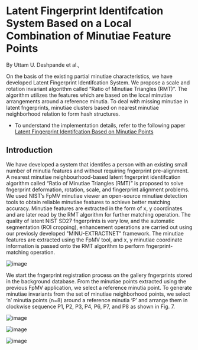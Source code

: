 # Latent Fingerprint Identifcation System Based on a Local Combination of Minutiae Feature Points

By Uttam U. Deshpande et al.,

On the basis of the existing partial minutiae characteristics, we have developed Latent Fingerprint Identifcation System. We propose a scale and rotation invariant algorithm called “Ratio of Minutiae Triangles (RMT)”. The algorithm  utilizes the features which are based on the local minutiae arrangements around a reference minutia. To deal with missing minutiae in latent fngerprints, minutiae clusters based on nearest minutiae neighborhood relation to form hash structures. 
* To understand the implementation details, refer to the following paper [Latent Fingerprint Identifcation Based on Minutiae Points](https://doi.org/10.1007/s42979-021-00615-7)


## Introduction
We have developed a system that identifes a person with an existing small number of minutia features and without requiring fngerprint pre-alignment. A nearest minutiae neighbourhood-based latent fngerprint identifcation algorithm called “Ratio of Minutiae Triangles (RMT)” is proposed to solve fngerprint deformation, rotation, scale, and fingerprint alignment problems. We used NIST’s FpMV minutiae viewer an open-source minutiae detection tools to obtain reliable minutiae features to achieve better matching accuracy. Minutiae features are extracted in the form of x, y coordinates and are later read by the RMT algorithm for further matching operation.
The quality of latent NIST SD27 fngerprints is very low, and the automatic segmentation (ROI cropping), enhancement operations are carried out using our previosly developed "MINU-EXTRACTNET" framework. The minutiae features are extracted using the FpMV tool, and x, y minutiae coordinate information is passed onto the RMT algorithm to perform fngerprint-matching operation. 

![image](https://user-images.githubusercontent.com/107185323/197774869-7ee8292d-4ade-4cc9-aa57-de4c47e7ca5e.png)

We start the fngerprint registration process on the gallery fngerprints stored in the background database. From the minutiae points extracted using the previous FpMV application, we select a reference minutia point. To generate minutiae invariants from the set of minutiae neighborhood points, we select ‘n’ minutia points (n=8) around a reference minutia ‘P’ and arrange them in clockwise sequence P1, P2, P3, P4, P6, P7, and P8 as shown in Fig. 7. 

![image](https://user-images.githubusercontent.com/107185323/197775124-eccf5fec-6425-4aec-9dd1-5a652ee2de93.png)


![image](https://user-images.githubusercontent.com/107185323/197777055-a258bfa9-eb85-4824-a4a3-6332585ba2ca.png)

![image](https://user-images.githubusercontent.com/107185323/197777304-6f30b2d4-1793-463d-8881-df2b0ccb42d6.png)

